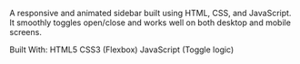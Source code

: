 A responsive and animated sidebar built using HTML, CSS, and JavaScript. It smoothly toggles open/close and works well on both desktop and mobile screens.

Built With:
HTML5
CSS3 (Flexbox)
JavaScript (Toggle logic)


